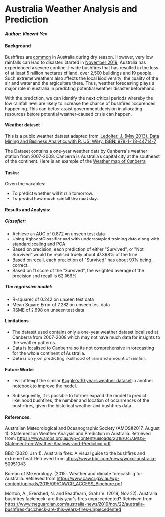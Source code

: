 # Australia Weather Analysis and Prediction

##### Author: Vincent Yeo

#### Background
Bushfires are [common](https://www.bbc.com/news/world-australia-50951043) in Australia during dry season. However, very low rainfalls can lead to disaster. Started in [November 2019](https://www.theguardian.com/australia-news/2019/nov/22/australia-bushfires-factcheck-are-this-years-fires-unprecedented), Australia has experienced a severe continent-wide bushfires that has resulted in the loss of at least 5 million hectares of land, over 2,500 buildings and 19 people. Such extreme weathers also affects the local biodiversity, the quality of the air and water and the argiculture there. Thus, weather forecasting plays a major role in Australia in predicting potential weather disaster beforehand. 

With the prediction, we can identify the next critical periods whereby the low rainfall level are likely to increase the chance of bushfires occurences happening. This can better assist government decision in allocating resources before potential weather-caused crisis can happen. 


#### Weather dataset
This is a public weather dataset adapted from:
[Ledolter, J. (May 2013). Data Mining and Business Analytics with R. US: Wiley. ISBN: 978-1-118-44714-7](https://www.wiley.com/en-sg/Data+Mining+and+Business+Analytics+with+R-p-9781118447147)

The Dataset contains a one-year weather data by Canberra's weather station from 2007-2008. Canberra is Australia's capital city at the southeast of the continent. Here is an example of the [Weather map of Canberra](https://www.meteoblue.com/en/weather-maps/canberra_australia_2172517?variable=precipitation3h_cloudcover_pressure&level=surface&lines=none&mapcenter=-35.3481N148.9110&zoom=10)


#### Tasks:
Given the variables:

+ To predict whether will it rain tomorrow.
+ To predict how much rainfall the next day.

#### Results and Analysis:

##### Classfier: 
+ Achieve an AUC of 0.872 on unseen test data
+ Using XgboostClassifier and with undersampled training data along with standard scaling and PCA
+ Based on precision, each prediction of either "Survived", or "Not Survived" would be realised truely about 47.368% of the time.
+ Based on recall, each prediction of "Survived" has about 90% being correct.
+ Based on f1 score of the "Survived", the weighted average of the precision and recall is 62.069%

##### The regression model:
+ R-squared of 0.242 on unseen test data
+ Mean Square Error of 7.282 on unseen test data
+ RSME of 2.698 on unseen test data


#### Limitations 
+ The dataset used contains only a one-year weather dataset localised at Canberra from 2007-2008 which may not have much data for insights to the weather patterns. 
+ Data is localised to Canberrra so its not comprehensive in forecasting for the whole continent of Australia.
+ Data is only on predicting likelihood of rain and amount of rainfall. 

#### Future Works:
+ I will attempt the similar [Kaggle's 10 years weather dataset](https://www.kaggle.com/jsphyg/weather-dataset-rattle-package) in another notebook to improve the model.

+ Subsequently, it is possible to futrher expand the model to predict likelihood bushfires, the number and location of occurrences of the bushrfires, given the historical weather and  bushfires data.

#### References:
Australian Meteorological and Oceanographic Society (AMOS)(2017, August 1). 
Statement on Weather Analysis and Prediction in Australia. Retrieved from: https://www.amos.org.au/wp-content/uploads/2018/04/AMOS-Statement-on-Weather-Analysis-and-Prediction.pdf

BBC (2020, Jan 1). Australia fires: A visual guide to the bushfires and extreme heat. Retrieved from https://www.bbc.com/news/world-australia-50951043

Bureau of Meteorology. (2015). Weather and climate forecasting for Australia. Retrieved from https://www.cawcr.gov.au/wp-content/uploads/2015/09/CAWCR_ACCESS_Brochure.pdf

Morton, A., Evershed, N. and Readfearn, Graham. (2019, Nov 22). Australia bushfires factcheck: are this year's fires unprecedented? Retreived from https://www.theguardian.com/australia-news/2019/nov/22/australia-bushfires-factcheck-are-this-years-fires-unprecedented





